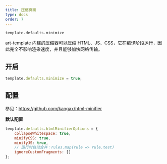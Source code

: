 ```yaml
---
title: 压缩页面
type: docs
order: 7
---
```


`template.defaults.minimize`

art-template 内建的压缩器可以压缩 HTML、JS、CSS，它在编译阶段运行，因此完全不影响渲染速度，并且能够加快网络传输。

## 开启

```js
template.defaults.minimize = true;
```

## 配置

参见：<https://github.com/kangax/html-minifier>

**默认配置**

```js
template.defaults.htmlMinifierOptions = {
    collapseWhitespace: true,
    minifyCSS: true,
    minifyJS: true,
    // 运行时自动合并：rules.map(rule => rule.test)
    ignoreCustomFragments: []
};
```